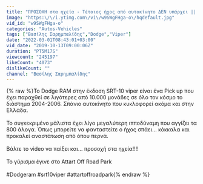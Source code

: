 ```yaml
---
title: "ΠΡΟΣΟΧΗ στα ηχεία - Τέτοιος ήχος από αυτοκίνητο ΔΕΝ υπάρχει || Dodge RAM SRT-10 Viper"
image: "https:\/\/i.ytimg.com\/vi\/w9SWgFHga-o\/hqdefault.jpg"
vid_id: "w9SWgFHga-o"
categories: "Autos-Vehicles"
tags: ["Βασίλης Σαρημπαλίδης","Dodge","Viper"]
date: "2022-03-01T08:43:01+03:00"
vid_date: "2019-10-13T09:00:06Z"
duration: "PT5M17S"
viewcount: "245197"
likeCount: "4073"
dislikeCount: ""
channel: "Βασίλης Σαρημπαλίδης"
---
```

{% raw %}Το Dodge RAM στην έκδοση SRT-10 viper είναι ένα Pick up που έχει παραχθεί σε λιγότερες από 10.000 μονάδες σε όλο τον κόσμο το διάστημα 2004-2006. Σπάνιο αυτοκίνητο που κυκλοφορεί ακόμα και στην Ελλάδα.<br /><br />Το συγκεκριμένο μάλιστα έχει λίγο μεγαλύτερη ιπποδύναμη που αγγίζει τα 800 άλογα. Όπως μπορείτε να φανταστείτε ο ήχος σπάει... κόκκαλα και προκαλεί αναστάτωση από όπου περνά. <br /><br />Βάλτε το video να παίξει και... προσοχή στα ηχεία!!!!<br /><br />Το γύρισμα έγινε στο Attart Off Road Park<br /><br />#Dodgeram #srt10viper #attartoffroadpark{% endraw %}
